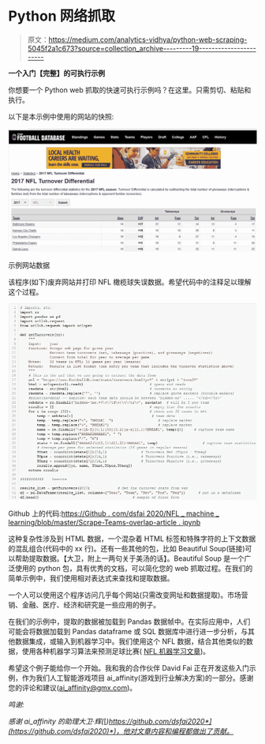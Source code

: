 # Python 网络抓取

> 原文：<https://medium.com/analytics-vidhya/python-web-scraping-5045f2a1c673?source=collection_archive---------19----------------------->

**一个入门【完整】的可执行示例**

你想要一个 Python web 抓取的快速可执行示例吗？在这里。只需剪切、粘贴和执行。

以下是本示例中使用的网站的快照:

![](img/fa4f896caa4a5e30b7af3b00acd78fa2.png)

示例网站数据

该程序(如下)废弃网站并打印 NFL 橄榄球失误数据。希望代码中的注释足以理解这个过程。

![](img/a04701aa3345cd8060099a6845b1b60a.png)

Github 上的代码:[https://Github . com/dsfai 2020/NFL _ machine _ learning/blob/master/Scrape-Teams-overlap-article . ipynb](https://github.com/dsfai2020/nfl_machine_learning/blob/master/Scrape-Teams-turnover-article.ipynb)

这种复杂性涉及到 HTML 数据，一个混杂着 HTML 标签和特殊字符的上下文数据的混乱组合(代码中的 xx 行)。还有一些其他的包，比如 Beautiful Soup(链接)可以帮助提取数据。【大卫，附上一两句关于美汤的话】。Beautiful Soup 是一个广泛使用的 python 包，具有优秀的文档，可以简化您的 web 抓取过程。在我们的简单示例中，我们使用相对表达式来查找和提取数据。

一个人可以使用这个程序访问几乎每个网站(只需改变网址和数据提取)。市场营销、金融、医疗、经济和研究是一些应用的例子。

在我们的示例中，提取的数据被加载到 Pandas 数据帧中。在实际应用中，人们可能会将数据加载到 Pandas dataframe 或 SQL 数据库中进行进一步分析，与其他数据集成，或输入到机器学习中。我们使用这个 NFL 数据，结合其他类似的数据，使用各种机器学习算法来预测足球比赛( [NFL 机器学习文章](/@raymond.ernst/nfl-predictions-from-machine-learning-model-to-predictions-c789d18cf800))。

希望这个例子能给你一个开始。我和我的合作伙伴 David Fai 正在开发这些入门示例，作为我们人工智能游戏项目 ai_affinity(游戏到行业解决方案)的一部分。感谢您的评论和建议([ai_affinity@gmx.com](mailto:ai_affinity@gmx.com))。

*鸣谢:*

*感谢 ai_affinity 的助理大卫·辉(*[*)https://github.com/dsfai2020*](https://github.com/dsfai2020)*)，他对文章内容和编程都做出了贡献。*